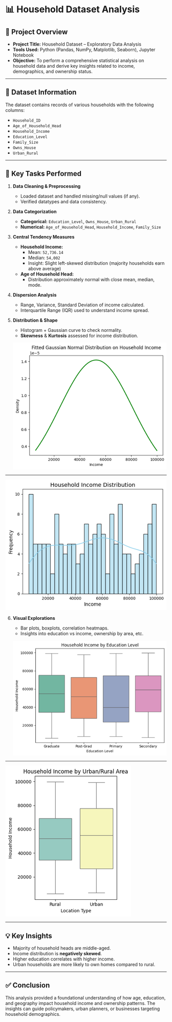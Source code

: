 
# 📊 Household Dataset Analysis

## 📌 Project Overview

- **Project Title:** Household Dataset – Exploratory Data Analysis  
- **Tools Used:** Python (Pandas, NumPy, Matplotlib, Seaborn), Jupyter Notebook    
- **Objective:** To perform a comprehensive statistical analysis on household data and derive key insights related to income, demographics, and ownership status.

---

## 🧰 Dataset Information

The dataset contains records of various households with the following columns:
- `Household_ID`
- `Age_of_Household_Head`
- `Household_Income`
- `Education_Level`
- `Family_Size`
- `Owns_House`
- `Urban_Rural`

---

## 📌 Key Tasks Performed

1. **Data Cleaning & Preprocessing**
   - Loaded dataset and handled missing/null values (if any).
   - Verified datatypes and data consistency.

2. **Data Categorization**
   - **Categorical:** `Education_Level`, `Owns_House`, `Urban_Rural`
   - **Numerical:** `Age_of_Household_Head`, `Household_Income`, `Family_Size`

3. **Central Tendency Measures**
   - **Household Income:**
     - Mean: `52,736.14`
     - Median: `54,002`
     - Insight: Slight left-skewed distribution (majority households earn above average)
   - **Age of Household Head:**
     - Distribution approximately normal with close mean, median, mode.

4. **Dispersion Analysis**
   - Range, Variance, Standard Deviation of income calculated.
   - Interquartile Range (IQR) used to understand income spread.

5. **Distribution & Shape**
   - Histogram + Gaussian curve to check normality.
   - **Skewness** & **Kurtosis** assessed for income distribution.

   ![Insert Distribution Graph Here](images/distribution.png)
   
---

   ![Insert Distribution Graph Here](images/histogram.png)

6. **Visual Explorations**
   - Bar plots, boxplots, correlation heatmaps.
   - Insights into education vs income, ownership by area, etc.

   ![Insert Insights Graph Here](images/boxplot1.png)

---

   ![Insert Insights Graph Here](images/boxplot2.png)

---

## 💡 Key Insights

- Majority of household heads are middle-aged.
- Income distribution is **negatively skewed**.
- Higher education correlates with higher income.
- Urban households are more likely to own homes compared to rural.

---

## ✅ Conclusion

This analysis provided a foundational understanding of how age, education, and geography impact household income and ownership patterns. The insights can guide policymakers, urban planners, or businesses targeting household demographics.
